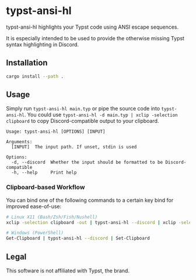 # typst-ansi-hl
typst-ansi-hl highlights your Typst code using ANSI escape sequences.

It is especially intended to be used to provide the otherwise missing Typst syntax highlighting in Discord.

## Installation
```sh
cargo install --path .
```

## Usage
Simply run `typst-ansi-hl main.typ` or pipe the source code into `typst-ansi-hl`.
You could use `typst-ansi-hl -d main.typ | xclip -selection clipboard` to copy Discord-compatible output to your clipboard.

```
Usage: typst-ansi-hl [OPTIONS] [INPUT]

Arguments:
  [INPUT]  The input path. If unset, stdin is used

Options:
  -d, --discord  Whether the input should be formatted to be Discord-compatible
  -h, --help     Print help
```

### Clipboard-based Workflow
You can bind one of the following commands to a certain key bind for improved ease-of-use:
```sh
# Linux X11 (Bash/Zsh/Fish/Nushell)
xclip -selection clipboard -out | typst-ansi-hl --discord | xclip -selection clipboard -in

# Windows (PowerShell)
Get-Clipboard | typst-ansi-hl --discord | Set-Clipboard
```

## Legal
This software is not affiliated with Typst, the brand.
